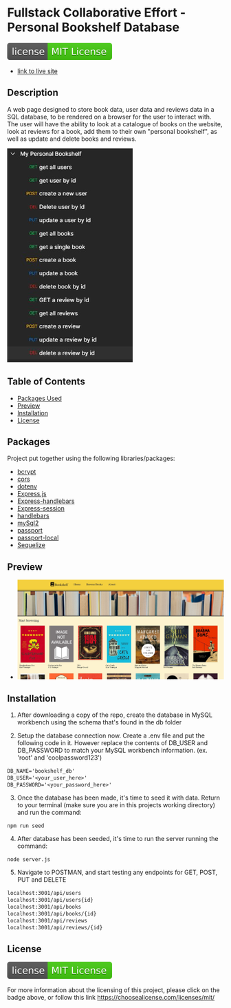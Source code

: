 # Fullstack Collaborative Effort - Personal Bookshelf Database

![license badge](./Assets/license-badge.svg)

- [link to live site](https://guarded-sierra-08744.herokuapp.com/)

## Description

A web page designed to store book data, user data and reviews data in a SQL database, to be rendered on a browser for the user to interact with. The user will have the ability to look at a catalogue of books on the website, look at reviews for a book, add them to their own "personal bookshelf", as well as update and delete books and reviews.

![routes](./Assets/bookshelf-routs.JPG)

## Table of Contents

- [Packages Used](#packages)
- [Preview](#preview)
- [Installation](#installation)
- [License](#license)

## Packages

Project put together using the following libraries/packages:

- [bcrypt](https://www.npmjs.com/package/bcrypt)
- [cors](https://www.npmjs.com/package/cors)
- [dotenv](https://www.npmjs.com/package/dotenv)
- [Express.js](https://expressjs.com/)
- [Express-handlebars](https://www.npmjs.com/package/express-handlebars)
- [Express-session](https://www.npmjs.com/package/express-session)
- [handlebars](https://handlebarsjs.com/)
- [mySql2](https://www.npmjs.com/package/mysql2)
- [passport](https://www.npmjs.com/package/mysql2)
- [passport-local](https://www.npmjs.com/package/passport-local)
- [Sequelize](https://sequelize.org/)

## Preview

- ![preview-image-for-site](./Assets/bookshelf-image.JPG)

## Installation

1. After downloading a copy of the repo, create the database in MySQL workbench using the schema that's found in the db folder

2. Setup the database connection now. Create a .env file and put the following code in it. However replace the contents of DB_USER and DB_PASSWORD to match your MySQL workbench information. (ex. 'root' and 'coolpassword123')

```
DB_NAME='bookshelf_db'
DB_USER='<your_user_here>'
DB_PASSWORD='<your_password_here>'
```

3. Once the database has been made, it's time to seed it with data. Return to your terminal (make sure you are in this projects working directory) and run the command:

```
npm run seed
```

4. After database has been seeded, it's time to run the server running the command:

```
node server.js
```

5. Navigate to POSTMAN, and start testing any endpoints for GET, POST, PUT and DELETE

```
localhost:3001/api/users
localhost:3001/api/users{id}
localhost:3001/api/books
localhost:3001/api/books/{id}
localhost:3001/api/reviews
localhost:3001/api/reviews/{id}
```

## License

[![license badge](./Assets/license-badge.svg)](https://choosealicense.com/licenses/mit/)

For more information about the licensing of this project, please click on the badge above, or follow this link https://choosealicense.com/licenses/mit/
